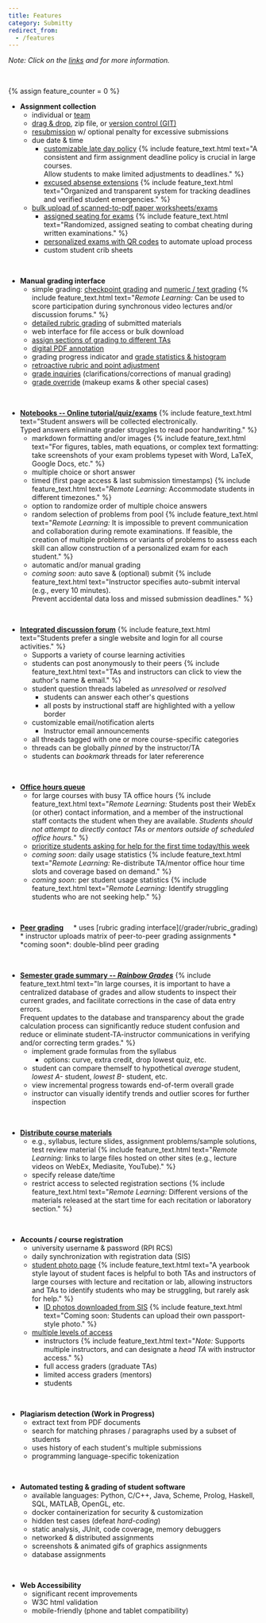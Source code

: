 ```yaml
---
title: Features
category: Submitty
redirect_from:
  - /features
---
```


_Note: Click on the <u>links</u> and <i class="fas fa-info-circle" style="font-size:25px;color:#316498;"></i> for more information._

&nbsp;

{% assign feature_counter = 0 %}

* **Assignment collection**   
  * individual or [team](/student/submission/team_assignments)
  * [drag & drop](/student/submission), zip file, or [version control (GIT)](/student/submission/version_control)
  * [resubmission](/student/submission/managing_versions) w/ optional penalty for excessive submissions
  * due date & time 
    * [customizable late day policy](/student/submission/late_days)
        {% include feature_text.html
           text="A consistent and firm assignment deadline policy is crucial in large courses.  
                 Allow students to make limited adjustments to deadlines." %}
    * [excused absense extensions](/student/submission/late_days#excused-absense-extensions)
        {% include feature_text.html
           text="Organized and transparent system for tracking deadlines 
                 and verified student emergencies." %}
  * [bulk upload of scanned-to-pdf paper worksheets/exams](/instructor/bulk_pdf_upload)
    * [assigned seating for exams](/instructor/rainbow_grades/room_templates)
        {% include feature_text.html
           text="Randomized, assigned seating to combat cheating during written examinations." %}
    * [personalized exams with QR codes](/instructor/personalized_exams) to automate upload process
    * custom student crib sheets

&nbsp;


* **Manual grading interface**
  * simple grading: [checkpoint grading](/grader/checkpoint_grading) and [numeric / text grading](/grader/numeric_text_grading) {% include feature_text.html text="<em>Remote Learning:</em> Can be used to score participation during synchronous video lectures and/or discussion forums." %}
  * [detailed rubric grading](/grader/rubric_grading) of submitted materials
  * web interface for file access or bulk download
  * [assign sections of grading to different TAs](/instructor/create_edit_gradeable#grader-assignment-method)
  * [digital PDF annotation](/grader/rubric_grading/pdf_annotations)
  * grading progress indicator and [grade statistics & histogram](/grader/rubric_grading/statistics)
  * [retroactive rubric and point adjustment](/grader/rubric_grading/common_marks)
  * [grade inquiries](/student/grades/grade_inquiry) (clarifications/corrections of manual grading)
  * [grade override](/instructor/grade_override) (makeup exams & other special cases)

&nbsp;


* **[Notebooks -- Online tutorial/quiz/exams](/instructor/assignment_configuration/notebook)**
    {% include feature_text.html
        text="Student answers will be collected electronically. <br> 
              Typed answers eliminate grader struggles to read poor handwriting." %}
  * markdown formatting and/or images {% include feature_text.html text="For figures, tables, math equations, or complex text formatting: take screenshots of your exam problems typeset with Word, LaTeX, Google Docs, etc." %}
  * multiple choice or short answer
  * timed (first page access & last submission timestamps) {% include feature_text.html text="<em>Remote Learning:</em> Accommodate students in different timezones." %}
  * option to randomize order of multiple choice answers
  * random selection of problems from pool
    {% include feature_text.html
    text="<em>Remote Learning:</em> It is impossible to prevent communication and collaboration during remote examinations.  If feasible, the creation of multiple problems or variants of problems to assess each skill can allow construction of a personalized exam for each student." %}
  * automatic and/or manual grading
  * *coming soon:* auto save & (optional) submit
    {% include feature_text.html
       text="Instructor specifies auto-submit interval (e.g., every 10 minutes).<br>Prevent accidental data loss and missed submission deadlines." %}

&nbsp;


* **[Integrated discussion forum](/student/communication/forum)**
    {% include feature_text.html
        text="Students prefer a single website and login for all course activities." %}
  * Supports a variety of course learning activities <button style="background-color:#ffffff;border:none;outline:none;" onclick='return toggle_display("myforumtag");' href="#"><i class="fas fa-info-circle" style="font-size:25px;color:#316498;"></i></button>
    <div markdown="0" id="myforumtag" style="display: none; background-color:#e6f1f7; color:#666666;">
    <ul>
    <li><em>General and Remote Learning Suggestions:</em></li>
    <ul>
    <li>Discuss assigned reading: "Write a 100-200 word response to the assigned reading, asking a question, or commenting on a classmate's post."</li>
    <li>Project status report: "Post a screenshot of your collected data, describe one challenge you have overcome, and describe one problem you have not yet resolved."</li>
    <li>Forum participation can be graded by the checkpoint or numeric/text gradable interfaces, or made available as a panel within the  interface for a rubric gradeable.</li>
    </ul>
    </ul>
    </div>
  * students can post anonymously to their peers
    {% include feature_text.html
       text="TAs and instructors can click to view the author's name & email." %}
  * student question threads labeled as *unresolved* or *resolved*
    * students can answer each other's questions
    * all posts by instructional staff are highlighted with a yellow border
  * customizable email/notification alerts
    * Instructor email announcements
  * all threads tagged with one or more course-specific categories
  * threads can be globally *pinned* by the instructor/TA
  * students can *bookmark* threads for later refererence

&nbsp;


* **[Office hours queue](/grader/queue)**
  * for large courses with busy TA office hours {% include feature_text.html text="<em>Remote Learning:</em> Students post their WebEx (or other) contact information, and a member of the instructional staff contacts the student when they are available.  <em>Students should not attempt to directly contact TAs or mentors outside of scheduled office hours.</em>" %}
  * [prioritize students asking for help for the first time today/this week](/grader/queue#helping-students-in-the-office-hours-queue)
  * *coming soon*: daily usage statistics {% include feature_text.html text="<em>Remote Learning:</em> Re-distribute TA/mentor office hour time slots and coverage based on demand." %}
  * *coming soon*: per student usage statistics {% include feature_text.html text="<em>Remote Learning:</em> Identify struggling students who are not seeking help." %}

&nbsp;


* **[Peer grading](/instructor/peer_grading)** <button style="background-color:#ffffff;border:none;outline:none;" onclick='return toggle_display("mypeertag");' href="#"><i class="fas fa-info-circle" style="font-size:25px;color:#316498;"></i></button>
    <div markdown="0" id="mypeertag" style="display: none; background-color:#e6f1f7; color:#666666;"><ul>
    <li><em>General and Remote Learning Suggestions:</em></li>
    <ul>
    <li>Collect written feedback from classmates during synchronous video presentations.</li>
    <li>Review intermediate phase of assignment or project.  Students can share and reviewing sample output, graphs,
    and screenshots of the current progress, and give each other references or specific suggestions for what to try next to overcome these challenges or debug their implementation.</li>
    <li>Detailed peer grading of mathematical proofs for correctness.  Similar to rigorous academic paper review.</li>
    <li>Opt-in for extra credit or mandatory participation for a course grade.</li>
    <li>Evaluate for consistency with other peer marks.</li>
    </ul>
    </ul></div>
  * uses [rubric grading interface](/grader/rubric_grading)
  * instructor uploads matrix of peer-to-peer grading assignments
  * *coming soon*: double-blind peer grading

&nbsp;


* **[Semester grade summary -- *Rainbow Grades*](/instructor/rainbow_grades/index)** {% include feature_text.html text="In large courses, it is important to have a centralized database of grades and allow students to inspect their current grades, and facilitate corrections in the case of data entry errors.  <br>Frequent updates to the database and transparency about the grade calculation process can significantly reduce student confusion and reduce or eliminate student-TA-instructor communications in verifying and/or correcting term grades." %}
  * implement grade formulas from the syllabus
    * options: curve, extra credit, drop lowest quiz, etc.
  * student can compare themself to hypothetical *average* student, *lowest A-* student, *lowest B-* student, etc.
  * view incremental progress towards end-of-term overall grade
  * instructor can visually identify trends and outlier scores for further inspection

&nbsp;


* **[Distribute course materials](/instructor/course_materials)**
  * e.g., syllabus, lecture slides, assignment problems/sample solutions, test review material {% include feature_text.html text="<em>Remote Learning:</em> links to large files hosted on other sites (e.g., lecture videos on WebEx, Mediasite, YouTube)." %}
  * specify release date/time
  * restrict access to selected registration sections {% include feature_text.html text="<em>Remote Learning:</em> Different versions of the materials released at the start time for each recitation or laboratory section." %}

&nbsp;


* **Accounts / course registration**
  * university username & password (RPI RCS)
  * daily synchronization with registration data (SIS)
  * [student photo page](/instructor/student_photos) {% include feature_text.html text="A yearbook style layout of student faces is helpful to both TAs and instructors of large courses with lecture and recitation or lab, allowing instructors and TAs to identify students who may be struggling, but rarely ask for help." %}
    * [ID photos downloaded from SIS](/instructor/student_photos)
      {% include feature_text.html text="Coming soon: Students can upload their own passport-style photo." %}
  * [multiple levels of access](/sysadmin/user_access_level#user-group-or-role)
    * instructors {% include feature_text.html text="<em>Note:</em> Supports multiple instructors, and can designate a <em>head TA</em> with instructor access." %}
    * full access graders (graduate TAs)
    * limited access graders (mentors)
    * students

&nbsp;


* **Plagiarism detection (Work in Progress)**
  * extract text from PDF documents
  * search for matching phrases / paragraphs used by a subset of students
  * uses history of each student's multiple submissions
  * programming language-specific tokenization

&nbsp;


* **Automated testing & grading of student software**
  * available languages: Python, C/C++, Java, Scheme, Prolog, Haskell, SQL, MATLAB, OpenGL, etc.
  * docker containerization for security & customization
  * hidden test cases (defeat *hard-coding*)
  * static analysis, JUnit, code coverage, memory debuggers
  * networked & distributed assignments
  * screenshots & animated gifs of graphics assignments
  * database assignments

&nbsp;


* **Web Accessibility**
  * significant recent improvements
  * W3C html validation
  * mobile-friendly (phone and tablet compatibility)
